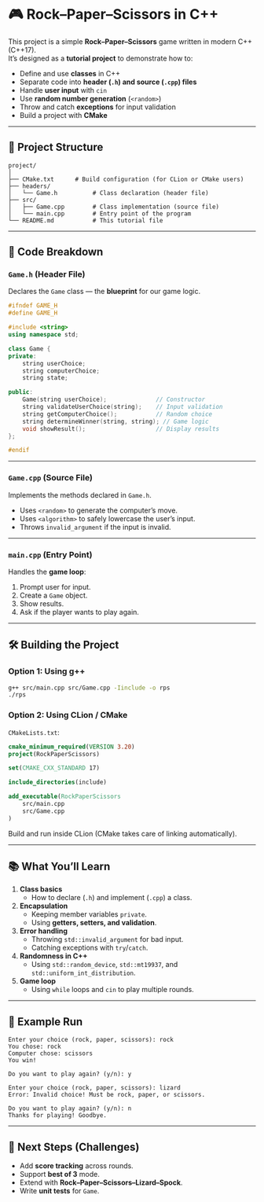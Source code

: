 # 🎮 Rock–Paper–Scissors in C++

This project is a simple **Rock–Paper–Scissors** game written in modern C++ (C++17).  
It’s designed as a **tutorial project** to demonstrate how to:

- Define and use **classes** in C++
- Separate code into **header (`.h`) and source (`.cpp`) files**
- Handle **user input** with `cin`
- Use **random number generation** (`<random>`)
- Throw and catch **exceptions** for input validation
- Build a project with **CMake**

---

## 📂 Project Structure

```
project/
│
├── CMake.txt      # Build configuration (for CLion or CMake users)
├── headers/
│   └── Game.h          # Class declaration (header file)
├── src/
│   ├── Game.cpp        # Class implementation (source file)
│   └── main.cpp        # Entry point of the program
└── README.md           # This tutorial file
```

---

## 🔑 Code Breakdown

### `Game.h` (Header File)
Declares the `Game` class — the **blueprint** for our game logic.

```cpp
#ifndef GAME_H
#define GAME_H

#include <string>
using namespace std;

class Game {
private:
    string userChoice;
    string computerChoice;
    string state;

public:
    Game(string userChoice);              // Constructor
    string validateUserChoice(string);    // Input validation
    string getComputerChoice();           // Random choice
    string determineWinner(string, string); // Game logic
    void showResult();                    // Display results
};

#endif
```

---

### `Game.cpp` (Source File)
Implements the methods declared in `Game.h`.

- Uses `<random>` to generate the computer’s move.
- Uses `<algorithm>` to safely lowercase the user’s input.
- Throws `invalid_argument` if the input is invalid.

---

### `main.cpp` (Entry Point)
Handles the **game loop**:
1. Prompt user for input.
2. Create a `Game` object.
3. Show results.
4. Ask if the player wants to play again.

---

## 🛠️ Building the Project

### **Option 1: Using g++**
```sh
g++ src/main.cpp src/Game.cpp -Iinclude -o rps
./rps
```

### **Option 2: Using CLion / CMake**
`CMakeLists.txt`:
```cmake
cmake_minimum_required(VERSION 3.20)
project(RockPaperScissors)

set(CMAKE_CXX_STANDARD 17)

include_directories(include)

add_executable(RockPaperScissors
    src/main.cpp
    src/Game.cpp
)
```

Build and run inside CLion (CMake takes care of linking automatically).

---

## 📚 What You’ll Learn

1. **Class basics**
    - How to declare (`.h`) and implement (`.cpp`) a class.
2. **Encapsulation**
    - Keeping member variables `private`.
    - Using **getters, setters, and validation**.
3. **Error handling**
    - Throwing `std::invalid_argument` for bad input.
    - Catching exceptions with `try`/`catch`.
4. **Randomness in C++**
    - Using `std::random_device`, `std::mt19937`, and `std::uniform_int_distribution`.
5. **Game loop**
    - Using `while` loops and `cin` to play multiple rounds.

---

## 🎯 Example Run

```
Enter your choice (rock, paper, scissors): rock
You chose: rock
Computer chose: scissors
You win!

Do you want to play again? (y/n): y

Enter your choice (rock, paper, scissors): lizard
Error: Invalid choice! Must be rock, paper, or scissors.

Do you want to play again? (y/n): n
Thanks for playing! Goodbye.
```

---

## 🚀 Next Steps (Challenges)

- Add **score tracking** across rounds.
- Support **best of 3** mode.
- Extend with **Rock–Paper–Scissors–Lizard–Spock**.
- Write **unit tests** for `Game`.  
